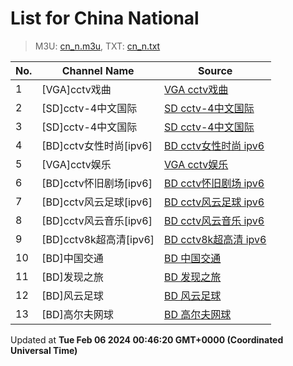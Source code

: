 # List for **China National**

> M3U: [cn_n.m3u](/cn_n.m3u), TXT: [cn_n.txt](/txt/cn_n.txt)

| No.  | Channel Name | Source |
| --- | ------------ | --- |
| 1 | [VGA]cctv戏曲 | [VGA cctv戏曲](https://epg.pw/stream/ec6ed8646b8ee0dcd7f829c483b8e5e8664a0ace5c98604c943a588c80301e77.ctv) |
| 2 | [SD]cctv-4中文国际 | [SD cctv-4中文国际](https://epg.pw/stream/e9df8fe337dd6bacbf98516a34c0b0c94b3d2a02339529dea3de3769add35fc9.m3u8) |
| 3 | [SD]cctv-4中文国际 | [SD cctv-4中文国际](https://epg.pw/stream/c3b4c0fa59357628b823a008e742caa5e3ea18df81216adbc62f3aa7afe556f0.m3u8) |
| 4 | [BD]cctv女性时尚[ipv6] | [BD cctv女性时尚 ipv6](https://epg.pw/stream/fe8b30a1c7e5156f844801fd71e5df52d089e315fb1ee961c73f7cbd8e6d57bf.m3u8) |
| 5 | [VGA]cctv娱乐 | [VGA cctv娱乐](https://epg.pw/stream/cbe9dd47979a7f9a29741d27857b6c23a33537a501de0ce5401c88ad3ddee655.ctv) |
| 6 | [BD]cctv怀旧剧场[ipv6] | [BD cctv怀旧剧场 ipv6](https://epg.pw/stream/227eac80299df061c676390e73417f0f47a7a708d5678ff7ba8e4d69b273c226.m3u8) |
| 7 | [BD]cctv风云足球[ipv6] | [BD cctv风云足球 ipv6](https://epg.pw/stream/122835fa915406615737ceb261f638f27e4101526191b85c281580274a185862.m3u8) |
| 8 | [BD]cctv风云音乐[ipv6] | [BD cctv风云音乐 ipv6](https://epg.pw/stream/1fb1205c93c4029eeebd219d3dc6898df1514b4dc5df4562e3748dbda97f82be.m3u8) |
| 9 | [BD]cctv8k超高清[ipv6] | [BD cctv8k超高清 ipv6](https://epg.pw/stream/12c4722b400606e9f17e446f03738627390aa03e60b7cea9a4fe15016cc6e079.m3u8) |
| 10 | [BD]中国交通 | [BD 中国交通](https://epg.pw/stream/b64ee710ab0a22e28a389293610912b764d52f39b0a4bb0f3bd4706567b138b8.ctv) |
| 11 | [BD]发现之旅 | [BD 发现之旅](https://epg.pw/stream/0c141ad833ea9162fa1248de0bda4204a8c72f891e8ee10adb4303758f904aa3.ctv) |
| 12 | [BD]风云足球 | [BD 风云足球](https://epg.pw/stream/429f44be8f007cfd67bf72ba165eb20871064218965c65efd1207c1c112b371c.m3u8) |
| 13 | [BD]高尔夫网球 | [BD 高尔夫网球](https://epg.pw/stream/1411316d9f8906053e519db36ccb10cc9e39d245a53e6a90a8be4e4162ad763a.m3u8) |

Updated at **Tue Feb 06 2024 00:46:20 GMT+0000 (Coordinated Universal Time)**
